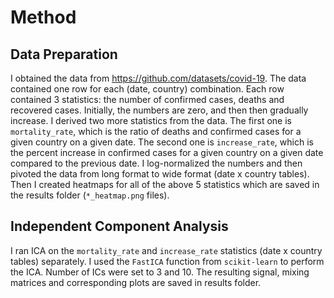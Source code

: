 # Method

## Data Preparation

I obtained the data from https://github.com/datasets/covid-19.
The data contained one row for each (date, country) combination.
Each row contained 3 statistics: the number of confirmed cases, deaths and recovered cases.
Initially, the numbers are zero, and then then gradually increase.
I derived two more statistics from the data. 
The first one is `mortality_rate`, which is the ratio of deaths and confirmed cases for a given country on a given date.
The second one is `increase_rate`, which is the percent increase in confirmed cases for a given country on a given date compared to the previous date.
I log-normalized the numbers and then pivoted the data from long format to wide format (date x country tables).
Then I created heatmaps for all of the above 5 statistics which are saved in the results folder (`*_heatmap.png` files).

## Independent Component Analysis

I ran ICA on the `mortality_rate` and `increase_rate` statistics (date x country tables) separately.
I used the `FastICA` function from `scikit-learn` to perform the ICA.
Number of ICs were set to 3 and 10.
The resulting signal, mixing matrices and corresponding plots are saved in results folder.






